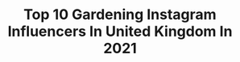 ---
title: Top 10 Gardening Instagram Influencers In United Kingdom In 2021
description: >-
  Find top gardening Instagram influencers in United Kingdom in 2021. Most popular hashtags: #ediblegarden #gardensofinstagram #gardenersworld.
platform: Instagram
hits: 303
text_top: Analyze the most popular Instagram accounts on inBeat.
text_bottom: Our database aggregates 303 Instagram influencers like this in United Kingdom for you to pitch.
profiles:
  - username: "margaretabbs"
    fullname: >-
      Margaret
    bio: >-
      Happy Wife and Mum Proud to be Cornish ❤️ Nature ~ Woods ~ Countryside ~ Coast Enjoy travel, walking, fitness, music, gardening and photography
    location: "United Kingdom"
    followers: 3676
    engagement: 1610
    commentsToLikes: 0.161574
    id: ckap2wahx0lid0i78223zq1zl
    verified: false
    hashtags: "#coast, #kernow, #lovecornwall, #naturelovers"
  - username: "homeatthefarmhouse"
    fullname: >-
      • J O •
    bio: >-
      Northamptonshire farmhouse life (the pretty bits I want to remember!) • Interiors, dogs, gardening and the English countryside • One half of @sosouk •
    location: "United Kingdom"
    followers: 17716
    engagement: 491
    commentsToLikes: 0.077941
    id: ckapbdvcxzjv90i78x9ou5t96
    verified: false
    hashtags: "#sundayvibes, #miniaturedachshund, #farmhousekitchen, #wirehaireddachshund"
  - username: "belleskitchenph"
    fullname: >-
      Belle’s Kitchen PH
    bio: >-
      👨‍👦‍👦Family 🥘Homecooking & Food Styling ☕️Tea & Ice Cream 🌿Gardening ⛰Travel 🐶Pets www.facebook/belleskitchenph/
    location: "United Kingdom"
    followers: 25946
    engagement: 275
    commentsToLikes: 0.130321
    id: ck8t3vevf4mzm0j78w8x1impa
    verified: false
    hashtags: "#yourfoodtographer, #foodporn, #pagkaingpinoy, #eatsasmallworld"
  - username: "thehackneygardener"
    fullname: >-
      Stina | The Hackney Gardener
    bio: >-
      Garden lover / Fashion Designer @lindenstaub For my monthly gardening jobs, head to ⬇️
    location: "United Kingdom"
    followers: 21708
    engagement: 633
    commentsToLikes: 0.025190
    id: ck15riydv85dp0i19yzunym6b
    verified: false
    hashtags: "#gardenstovisit, #tulips, #londongarden, #pinkroses"
  - username: "growwithhema"
    fullname: >-
      Hema 🌱
    bio: >-
      🍅 #Inspiring New Gardeners 🌿 #Gardening in a Busy Lifestyle 🌻 #nodig Garden in London
    location: "United Kingdom"
    followers: 45857
    engagement: 238
    commentsToLikes: 0.044765
    id: ck8szwy7oq0uh0j78anxs7gwr
    verified: false
    hashtags: "#recycled, #worldbeeday, #tomatotuesday, #worldmentalhealthday"
  - username: "cherryoakmanor"
    fullname: >-
      Karen | Home Decor | Cleaning
    bio: >-
      #blamekazzie 🏘Home extension, renovation & home decor 🧼Cleaning 🌸Gardening
    location: "United Kingdom"
    followers: 74223
    engagement: 251
    commentsToLikes: 0.306872
    id: ck13a8wt7p7fu0i19uxpy0lse
    verified: false
    hashtags: "#pimpupmypad, #interior125, #interiorstylist, #newbuild"
  - username: "allotmentnotebook"
    fullname: >-
      Natalie 👩🏻‍🌾
    bio: >-
      Lessons and confessions from a girl who knows next to nothing about gardening 🤷🏼‍♀️💚 🌱 Fourth year allotment-er 📍Essex
    location: "United Kingdom"
    followers: 6681
    engagement: 503
    commentsToLikes: 0.071294
    id: ck0vzgun0918f0i19qho4ba8g
    verified: false
    hashtags: "#greenthumb, #gardenersofinstagram, #greenyourfeed, #eatwhatyougrow"
  - username: "beckyocole"
    fullname: >-
      Becky Cole|Natural Living 🌿
    bio: >-
      Forager, Farmer, Herbalist & Mama BBC Radio2 Gardening contributor Homesteading on our farm @broughgammonfrm Podcast/Courses #natureandnourish
    location: "United Kingdom"
    followers: 10177
    engagement: 678
    commentsToLikes: 0.026133
    id: ckf5umkiklh680j236c2r3rmg
    verified: false
    hashtags: "#foodfoodfood, #edibleflowers, #foragedfood, #finegardening"
  - username: "sowing_at_the_stoop"
    fullname: >-
      Claire
    bio: >-
      Join me on my gardening adventures growing my own organic veg and fruit in my new kitchen garden and completing the flower garden at home in Surrey 🇬🇧
    location: "United Kingdom"
    followers: 38831
    engagement: 166
    commentsToLikes: 0.029767
    id: ckaotxhlrxxxs0i78377wg381
    verified: false
    hashtags: "#fridayfail, #aloevera, #birthday, #salads"
  - username: "oneacreofgarden"
    fullname: >-
      Oneacreofgarden
    bio: >-
      My garden and my flowers. Planting for pollinators. Wild flower gardening. Beekeeper. Dawg-owner. Being outside is best 🌸
    location: "United Kingdom"
    followers: 2264
    engagement: 1686
    commentsToLikes: 0.047158
    id: ckapcdnt43e7z0i78ejjj01gx
    verified: false
    hashtags: "#bestfamilyever, #beardediris, #stayhome, #bumblebee"
---